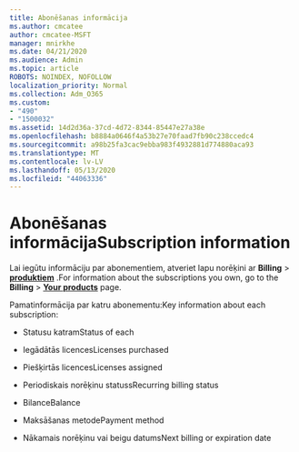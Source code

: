 ```yaml
---
title: Abonēšanas informācija
ms.author: cmcatee
author: cmcatee-MSFT
manager: mnirkhe
ms.date: 04/21/2020
ms.audience: Admin
ms.topic: article
ROBOTS: NOINDEX, NOFOLLOW
localization_priority: Normal
ms.collection: Adm_O365
ms.custom:
- "490"
- "1500032"
ms.assetid: 14d2d36a-37cd-4d72-8344-85447e27a38e
ms.openlocfilehash: b8884a0646f4a53b27e70faad7fb90c238ccedc4
ms.sourcegitcommit: a98b25fa3cac9ebba983f4932881d774880aca93
ms.translationtype: MT
ms.contentlocale: lv-LV
ms.lasthandoff: 05/13/2020
ms.locfileid: "44063336"
---
```

# <a name="subscription-information"></a><span data-ttu-id="0e4b2-102">Abonēšanas informācija</span><span class="sxs-lookup"><span data-stu-id="0e4b2-102">Subscription information</span></span>

<span data-ttu-id="0e4b2-103">Lai iegūtu informāciju par abonementiem, atveriet lapu norēķini ar **Billing** \> **[produktiem](https://go.microsoft.com/fwlink/p/?linkid=842054)** .</span><span class="sxs-lookup"><span data-stu-id="0e4b2-103">For information about the subscriptions you own, go to the **Billing** \> **[Your products](https://go.microsoft.com/fwlink/p/?linkid=842054)** page.</span></span>
  
<span data-ttu-id="0e4b2-104">Pamatinformācija par katru abonementu:</span><span class="sxs-lookup"><span data-stu-id="0e4b2-104">Key information about each subscription:</span></span>
  
- <span data-ttu-id="0e4b2-105">Statusu katram</span><span class="sxs-lookup"><span data-stu-id="0e4b2-105">Status of each</span></span>

- <span data-ttu-id="0e4b2-106">Iegādātās licences</span><span class="sxs-lookup"><span data-stu-id="0e4b2-106">Licenses purchased</span></span>

- <span data-ttu-id="0e4b2-107">Piešķirtās licences</span><span class="sxs-lookup"><span data-stu-id="0e4b2-107">Licenses assigned</span></span>

- <span data-ttu-id="0e4b2-108">Periodiskais norēķinu statuss</span><span class="sxs-lookup"><span data-stu-id="0e4b2-108">Recurring billing status</span></span>

- <span data-ttu-id="0e4b2-109">Bilance</span><span class="sxs-lookup"><span data-stu-id="0e4b2-109">Balance</span></span>

- <span data-ttu-id="0e4b2-110">Maksāšanas metode</span><span class="sxs-lookup"><span data-stu-id="0e4b2-110">Payment method</span></span>

- <span data-ttu-id="0e4b2-111">Nākamais norēķinu vai beigu datums</span><span class="sxs-lookup"><span data-stu-id="0e4b2-111">Next billing or expiration date</span></span>